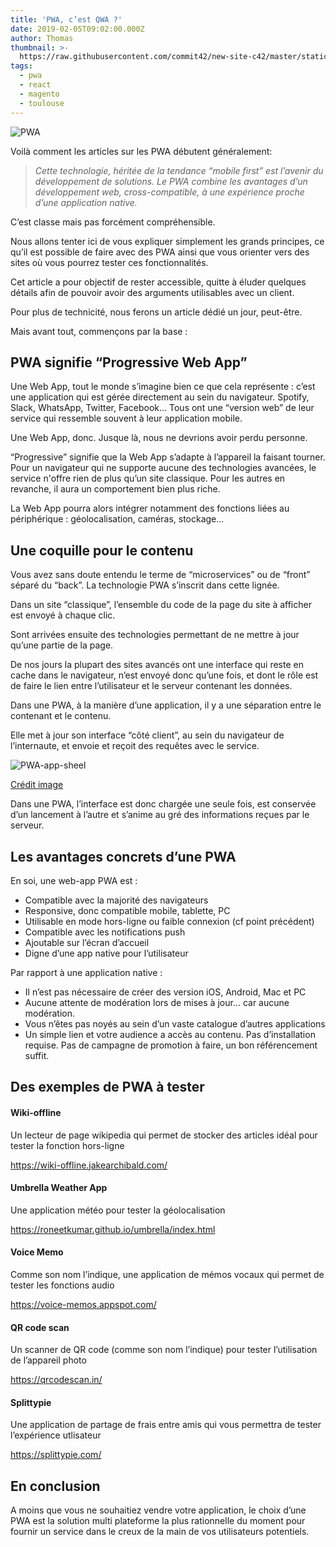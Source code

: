 ```yaml
---
title: 'PWA, c’est QWA ?'
date: 2019-02-05T09:02:00.000Z
author: Thomas
thumbnail: >-
  https://raw.githubusercontent.com/commit42/new-site-c42/master/static/assets/Responsive-minimal-PWA.png
tags:
  - pwa
  - react
  - magento
  - toulouse
---
```


![PWA](/assets/Responsive-minimal-PWA.png)


Voilà comment les articles sur les PWA débutent généralement:

> *Cette technologie, héritée de la tendance “mobile first” est l’avenir du développement de solutions.*
> *Le PWA combine les avantages d’un développement web, cross-compatible, à une expérience proche d’une application native.*

C’est classe mais pas forcément compréhensible.

Nous allons tenter ici de vous expliquer simplement les grands principes, ce qu’il est possible de faire avec des PWA ainsi que vous orienter vers des sites où vous pourrez tester ces fonctionnalités.

Cet article a pour objectif de rester accessible, quitte à éluder quelques détails afin de pouvoir avoir des arguments utilisables avec un client. 

Pour plus de technicité, nous ferons un article dédié un jour, peut-être.

Mais avant tout, commençons par la base :


## PWA signifie “Progressive Web App”

Une Web App, tout le monde s’imagine bien ce que cela représente : c’est une application qui est gérée directement au sein du navigateur. Spotify, Slack, WhatsApp, Twitter, Facebook… Tous ont une “version web” de leur service qui ressemble souvent à leur application mobile. 

Une Web App, donc. 
Jusque là, nous ne devrions avoir perdu personne.

“Progressive” signifie que la Web App s’adapte à l’appareil la faisant tourner. Pour un navigateur qui ne supporte aucune des technologies avancées, le service n'offre rien de plus qu’un site classique. Pour les autres en revanche, il aura un comportement bien plus riche.

La Web App pourra alors intégrer notamment des fonctions liées au périphérique : géolocalisation, caméras, stockage...


## Une coquille pour le contenu

Vous avez sans doute entendu le terme de “microservices” ou de “front” séparé du “back”.
La technologie PWA s’inscrit dans cette lignée.

Dans un site “classique”, l’ensemble du code de la page du site à afficher est envoyé à chaque clic. 

Sont arrivées ensuite des technologies permettant de ne mettre à jour qu’une partie de la page. 

De nos jours la plupart des sites avancés ont une interface qui reste en cache dans le navigateur, n’est envoyé donc qu’une fois, et dont le rôle est de faire le lien entre l’utilisateur et le serveur contenant les données. 

Dans une PWA, à la manière d’une application, il y a une séparation entre le contenant et le contenu.

Elle met à jour son interface “côté client”, au sein du navigateur de l’internaute, et envoie et reçoit des requêtes avec le service.

![PWA-app-sheel](/assets/PWAappshell.png)

[Crédit image](https://developers.google.com/web/fundamentals/architecture/app-shell)

Dans une PWA, l’interface est donc chargée une seule fois, est conservée d’un lancement à l’autre et s’anime au gré des informations reçues par le serveur.


## Les avantages concrets d’une PWA

En soi, une web-app PWA est : 

* Compatible avec la majorité des navigateurs
* Responsive, donc compatible mobile, tablette, PC
* Utilisable en mode hors-ligne ou faible connexion (cf point précédent)
* Compatible avec les notifications push
* Ajoutable sur l’écran d’accueil
* Digne d’une app native pour l’utilisateur


Par rapport à une application native :

* Il n’est pas nécessaire de créer des version iOS, Android, Mac et PC
* Aucune attente de modération lors de mises à jour… car aucune modération.
* Vous n’êtes pas noyés au sein d’un vaste catalogue d’autres applications
* Un simple lien et votre audience a accès au contenu. Pas d’installation requise. Pas de campagne de promotion à faire, un bon référencement suffit.

## Des exemples de PWA à tester



#### Wiki-offline
Un lecteur de page wikipedia qui permet de stocker des articles idéal pour tester la fonction hors-ligne

https://wiki-offline.jakearchibald.com/

#### Umbrella Weather App
Une application météo pour tester la géolocalisation

https://roneetkumar.github.io/umbrella/index.html


#### Voice Memo
Comme son nom l’indique, une application de mémos vocaux qui permet de tester les fonctions audio

https://voice-memos.appspot.com/

#### QR code scan
Un scanner de QR code (comme son nom l’indique) pour tester l’utilisation de l’appareil photo

https://qrcodescan.in/

#### Splittypie
Une application de partage de frais entre amis qui vous permettra de tester l’expérience utlisateur

https://splittypie.com/

## En conclusion
A moins que vous ne souhaitiez vendre votre application, le choix d’une PWA est la solution multi plateforme la plus rationnelle du moment pour fournir un service dans le creux de la main de vos utilisateurs potentiels.

